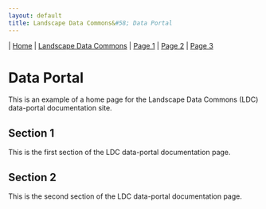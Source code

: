 ```yaml
---
layout: default
title: Landscape Data Commons&#58; Data Portal
---
```

| [Home](./) | [Landscape Data Commons](https://cmfraser1380.github.io/ldc-github-pages-template/) | [Page 1](./map/page-1.html) | [Page 2](./map/page-2.html) | [Page 3](./map/page-3.html)

# Data Portal

This is an example of a home page for the Landscape Data Commons (LDC) data-portal documentation site.

## Section 1

This is the first section of the LDC data-portal documentation page.

## Section 2

This is the second section of the LDC data-portal documentation page.
